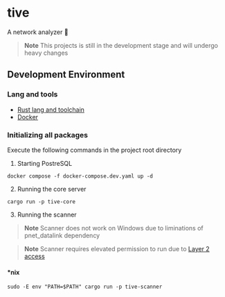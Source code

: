 # tive

A network analyzer 🔧

> **Note** 
> This projects is still in the development stage and will undergo heavy changes

## Development Environment

### Lang and tools
- [Rust lang and toolchain](https://www.rust-lang.org/tools/install)
- [Docker](https://www.docker.com)

### Initializing all packages
Execute the following commands in the project root directory

1. Starting PostreSQL
```shell
docker compose -f docker-compose.dev.yaml up -d
```

2. Running the core server
```shell
cargo run -p tive-core
```

3.  Running the scanner
> **Note** 
> Scanner does not work on Windows due to liminations of pnet_datalink dependency

> **Note** 
> Scanner requires elevated permission to run due to [Layer 2 access](https://en.wikipedia.org/wiki/Data_link_layer)

#### *nix
```shell
sudo -E env "PATH=$PATH" cargo run -p tive-scanner
```
